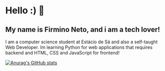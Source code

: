 # Hello :) 👋
## My name is Firmino Neto, and i am a tech lover!

I am a computer science student at Estácio de Sá and also a self-taught Web Developer. Im learning Python for web applications that requires backend and HTML, CSS and JavaScript for frontend!
<!--
**firminoneto11/firminoneto11** is a ✨ _special_ ✨ repository because its `README.md` (this file) appears on your GitHub profile.

Here are some ideas to get you started:

- 🔭 I’m currently working on ...
- 🌱 I’m currently learning ...
- 👯 I’m looking to collaborate on ...
- 🤔 I’m looking for help with ...
- 💬 Ask me about ...
- 📫 How to reach me: ...
- 😄 Pronouns: ...
- ⚡ Fun fact: ...
-->

[![Anurag's GitHub stats](https://github-readme-stats.vercel.app/api?username=firminoneto11&show_icons=true&theme=radical)](https://github.com/anuraghazra/github-readme-stats)
